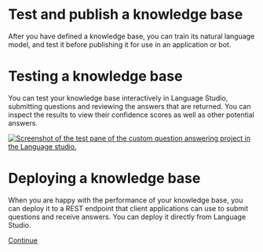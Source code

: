 
# 
# Test and publish a knowledge base

After you have defined a knowledge base, you can train its natural language model, and test it before publishing it for use in an application or bot.

## 
# Testing a knowledge base

You can test your knowledge base interactively in Language Studio, submitting questions and reviewing the answers that are returned. You can inspect the results to view their confidence scores as well as other potential answers.

[![Screenshot of the test pane of the custom question answering project in the Language studio.](../../wwl-data-ai/create-question-answer-solution-ai-language/media/test-new-small.png)](../../wwl-data-ai/create-question-answer-solution-ai-language/media/test-new.png#lightbox)

## 
# Deploying a knowledge base

When you are happy with the performance of your knowledge base, you can deploy it to a REST endpoint that client applications can use to submit questions and receive answers. You can deploy it directly from Language Studio.

[Continue](/en-us/)

